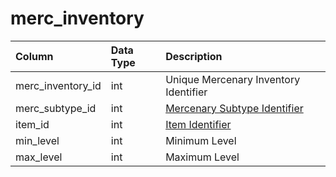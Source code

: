 # merc\_inventory

| Column | Data Type | Description |
| :--- | :--- | :--- |
| merc\_inventory\_id | int | Unique Mercenary Inventory Identifier |
| merc\_subtype\_id | int | [Mercenary Subtype Identifier](merc_subtypes.md) |
| item\_id | int | [Item Identifier](../../../schema/categories/mercenaries/items.md) |
| min\_level | int | Minimum Level |
| max\_level | int | Maximum Level |

